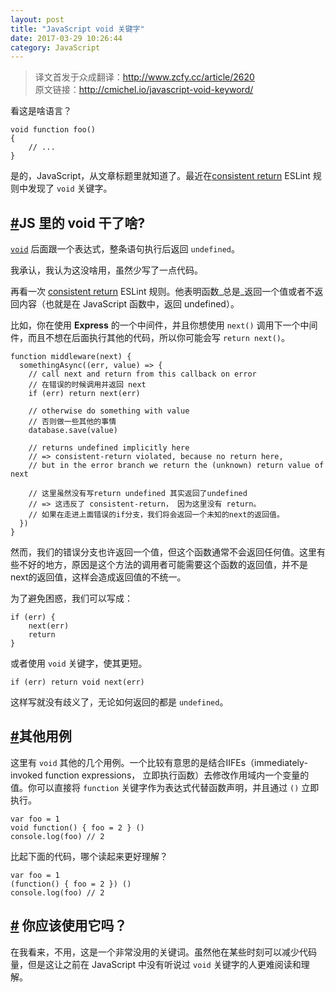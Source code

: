 ```yaml
---
layout: post
title: "JavaScript void 关键字"
date: 2017-03-29 10:26:44
category: JavaScript
---
```



<blockquote>
     译文首发于众成翻译：<a href="http://www.zcfy.cc/article/2620">http://www.zcfy.cc/article/2620</a><br>
     原文链接：<a href="http://cmichel.io/javascript-void-keyword/">http://cmichel.io/javascript-void-keyword/</a>
</blockquote>

看这是啥语言？

```
void function foo()
{
    // ...
}

```

是的，JavaScript，从文章标题里就知道了。最近在[consistent return](http://eslint.org/docs/rules/consistent-return) ESLint 规则中发现了 `void` 关键字。

## [#](#what-does-js-void-do)JS 里的 void 干了啥?

[`void`](https://developer.mozilla.org/en/docs/Web/JavaScript/Reference/Operators/void) 后面跟一个表达式，整条语句执行后返回 `undefined`。

我承认，我认为这没啥用，虽然少写了一点代码。

再看一次 [consistent return](http://eslint.org/docs/rules/consistent-return) ESLint 规则。他表明函数_总是_返回一个值或者不返回内容（也就是在 JavaScript 函数中，返回 undefined）。

比如，你在使用 **Express** 的一个中间件，并且你想使用 `next()` 调用下一个中间件，而且不想在后面执行其他的代码，所以你可能会写 `return next()`。


```
function middleware(next) {
  somethingAsync((err, value) => {
    // call next and return from this callback on error
    // 在错误的时候调用并返回 next
    if (err) return next(err)

    // otherwise do something with value
    // 否则做一些其他的事情
    database.save(value)

    // returns undefined implicitly here
    // => consistent-return violated, because no return here,
    // but in the error branch we return the (unknown) return value of next

    // 这里虽然没有写return undefined 其实返回了undefined
    // => 这违反了 consistent-return， 因为这里没有 return。
    // 如果在走进上面错误的if分支，我们将会返回一个未知的next的返回值。
  })
}

```


然而，我们的错误分支也许返回一个值，但这个函数通常不会返回任何值。这里有些不好的地方，原因是这个方法的调用者可能需要这个函数的返回值，并不是next的返回值，这样会造成返回值的不统一。

为了避免困惑，我们可以写成：

```
if (err) {
    next(err)
    return
}

```

或者使用 `void` 关键字，使其更短。


```
if (err) return void next(err)

```

这样写就没有歧义了，无论如何返回的都是 `undefined`。


## [#](#other-use-cases)其他用例


这里有 `void` 其他的几个用例。一个比较有意思的是结合IIFEs（immediately-invoked function expressions， 立即执行函数）去修改作用域内一个变量的值。你可以直接将 `function` 关键字作为表达式代替函数声明，并且通过 `()` 立即执行。

```
var foo = 1
void function() { foo = 2 } ()
console.log(foo) // 2

```

比起下面的代码，哪个读起来更好理解？

```
var foo = 1
(function() { foo = 2 }) ()
console.log(foo) // 2

```

## [#](#should-you-use-it) 你应该使用它吗？

在我看来，不用，这是一个非常没用的关键词。虽然他在某些时刻可以减少代码量，但是这让之前在 JavaScript 中没有听说过 `void` 关键字的人更难阅读和理解。
                